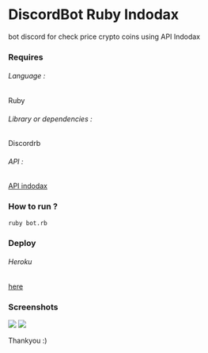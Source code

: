 # DiscordBot Ruby Indodax

bot discord for check price crypto coins using API Indodax

### Requires
###### Language :
Ruby
###### Library or dependencies :
Discordrb
###### API :
[API indodax](https://indodax.com/downloads/BITCOINCOID-API-DOCUMENTATION.pdf)

### How to run ?
`ruby bot.rb`

### Deploy
###### Heroku
[here](https://github.com/rokhimin/discordrb-heroku)

### Screenshots 
![](https://i.imgur.com/MuQiJTa.jpg)
![](https://i.imgur.com/dSYBDwl.jpg)

Thankyou :)
